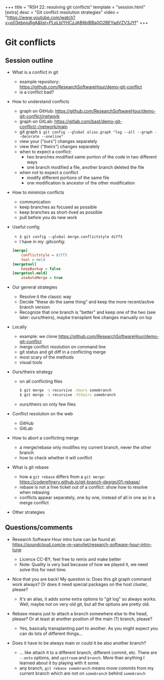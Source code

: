 +++
title = "RSH 22: resolving git conflicts"
template = "session.html"
[extra]
desc = "Git conflict resolution strategies"
video = "https://www.youtube.com/watch?v=p03ebpjuRgA&list=PLpLblYHCzJAB6blBBa0O2BEYadVZV3JYf"
+++

# Git conflicts

## Session outline

- What is a conflict in git
    - example repository: https://github.com/ResearchSoftwareHour/demo-git-conflict
    - is a conflict bad?


- How to understand conflicts
    - graph on GitHub: https://github.com/ResearchSoftwareHour/demo-git-conflict/network
    - graph on GitLab: https://gitlab.com/bast/demo-git-conflict/-/network/main
    - git graph `$ git config --global alias.graph "log --all --graph --decorate --oneline"`
    - view your ("ours") changes separately
    - view their ("theirs") changes separately
    - when to expect a conflict:
      - two branches modified same portion of the code in two different ways
      - one branch modified a file, another branch deleted the file
    - when not to expect a conflict
      - modify different portions of the same file
      - one modification is ancestor of the other modification


- How to minimize conflicts
    - communication
    - keep branches as focused as possible
    - keep branches as short-lived as possible
    - pull before you do new work


- Useful config
    - `$ git config --global merge.conflictstyle diff3`
    - I have in my .gitconfig:
    ```cfg
    [merge]
        conflictstyle = diff3
        tool = meld
    [mergetool]
        keepBackup = false
    [mergetool.meld]
        useAutoMerge = true
    ```


- Our general strategies
    - Resolve it the classic way
    - Decide "these do the same thing" and keep the more recent/active branch version
    - Recognize that one branch is "better" and keep one of the two (see later: ours/theirs), maybe transplant few changes manually on top
- Locally
    - example: we clone https://github.com/ResearchSoftwareHour/demo-git-conflict
    - merge conflict resolution on command line
    - git status and git diff in a conflicting merge
    - most scary of the methods
    - visual tools


- Ours/theirs strategy
    - on all conflicting files
      ```bash
      $ git merge -s recursive -Xours somebranch
      $ git merge -s recursive -Xtheirs somebranch
      ```
    - ours/theirs on only few files


- Conflict resolution on the web
    - GitHub
    - GitLab


- How to abort a conflicting merge
    - a merge/rebase only modifies my current branch, never the other branch
    - how to check whether it will conflict


- What is git rebase
    - how a `git rebase` differs from a `git merge`: https://coderefinery.github.io/git-branch-design/01-rebase/
    - rebase is not a free ticket out of a conflict: show how to resolve when rebasing
    - conflicts appear separately, one by one, instead of all in one as in a merge conflict


- Other strategies


## Questions/comments

- Research Software Hour intro tune can be found at: https://soundcloud.com/w-m-vanvliet/research-software-hour-intro-tune
     - Licence CC-BY, feel free to remix and make better
     - Note: Quality is very bad because of how we played it, we need
       solve this for next time.

- Nice that you are back! My question is: Does this git graph command work always? Or does it need special packages on the host cluster, please?
  - It's an alias, it adds some extra options to "git log" so always works.  Well, maybe not on very old git, but all the options are pretty old.

- Rebase means just to attach a branch somewhere else to the head, please? Or at least at another position of the main (?) branch, please?
  - Yes, basically transplanting part to another.  As you might expect you can do lots of different things...

- Does it have to be always main or could it be also another branch?
  - ... like attach it to a different branch, different commit, etc.  There are `--onto` options, and `upstream` and `branch`. More than anything I learned about it by playing with it some.
  - any branch, `git rebase somebranch` means move commits from my current branch which are not on `somebranch` behind `somebranch`
